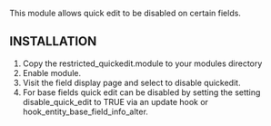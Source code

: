 This module allows quick edit to be disabled on certain fields.

INSTALLATION
--------------------------------------------------------------------------
1. Copy the restricted_quickedit.module to your modules directory
2. Enable module.     
3. Visit the field display page and select to disable quickedit.
4. For base fields quick edit can be disabled by setting the setting 
disable_quick_edit to TRUE via an update hook or 
hook_entity_base_field_info_alter.
